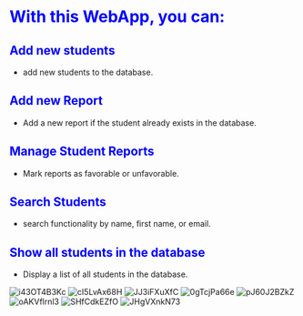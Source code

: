 # <span style="color:blue">With this WebApp, you can:</span>

## **<span style="color:blue">Add new students</span>**
-  add new students to the database.

## **<span style="color:blue">Add new Report</span>**
- Add a new report if the student already exists in the database.

## **<span style="color:blue">Manage Student Reports</span>**
- Mark reports as favorable or unfavorable.

## **<span style="color:blue">Search Students</span>**
-  search functionality by name, first name, or email.

## **<span style="color:blue">Show all students in the database</span>**
- Display a list of all students in the database.

<img src="https://www.imgbly.com/ib/i43OT4B3Kc.png" alt="i43OT4B3Kc"/>
<img src="https://www.imgbly.com/ib/cI5LvAx68H.png" alt="cI5LvAx68H"/>
<img src="https://www.imgbly.com/ib/JJ3iFXuXfC.png" alt="JJ3iFXuXfC"/>

<img src="https://i.postimg.cc/hGv78xxz/Capture-d-cran-2023-11-19-144525.png" alt="0gTcjPa66e"/>
<img src="https://www.imgbly.com/ib/pJ60J2BZkZ.png" alt="pJ60J2BZkZ"/>
<img src="https://www.imgbly.com/ib/oAKVflrnl3.png" alt="oAKVflrnl3"/>
<img src="https://www.imgbly.com/ib/SHfCdkEZfO.png" alt="SHfCdkEZfO"/>
<img src="https://www.imgbly.com/ib/JHgVXnkN73.png" alt="JHgVXnkN73"/>





